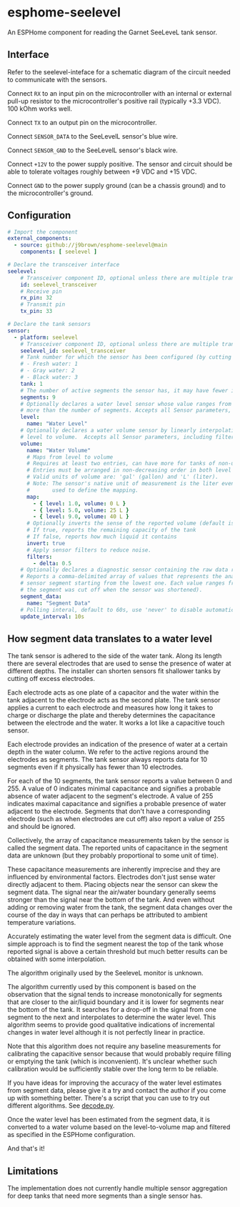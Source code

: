 # esphome-seelevel

An ESPHome component for reading the Garnet SeeLeveL tank sensor.

## Interface

Refer to the seelevel-inteface for a schematic diagram of the circuit needed to
communicate with the sensors.

Connect `RX` to an input pin on the microcontroller with an internal or external pull-up resistor
to the microcontroller's positive rail (typically +3.3 VDC).  100 kOhm works well.

Connect `TX` to an output pin on the microcontroller.

Connect `SENSOR_DATA` to the SeeLevelL sensor's blue wire.

Connect `SENSOR_GND` to the SeeLevelL sensor's black wire.

Connect `+12V` to the power supply positive. The sensor and circuit should be able to tolerate
voltages roughly between +9 VDC and +15 VDC.

Connect `GND` to the power supply ground (can be a chassis ground) and to the microcontroller's ground.

## Configuration

```yaml
# Import the component
external_components:
  - source: github://j9brown/esphome-seelevel@main
    components: [ seelevel ]

# Declare the transceiver interface
seelevel:
    # Transceiver component ID, optional unless there are multiple transceivers
    id: seelevel_transceiver
    # Receive pin
    rx_pin: 32
    # Transmit pin
    tx_pin: 33

# Declare the tank sensors
sensor:
  - platform: seelevel
    # Transceiver component ID, optional unless there are multiple transceivers
    seelevel_id: seelevel_transceiver
    # Tank number for which the sensor has been configured (by cutting jumpers)
    # - Fresh water: 1
    # - Gray water: 2
    # - Black water: 3
    tank: 1
    # The number of active segments the sensor has, it may have fewer if some were cut off
    segments: 9
    # Optionally declares a water level sensor whose value ranges from 0 to a little
    # more than the number of segments. Accepts all Sensor parameters, including filters.
    level:
      name: "Water Level"
    # Optionally declares a water volume sensor by linearly interpolating a mapping from
    # level to volume.  Accepts all Sensor parameters, including filters.
    volume:
      name: "Water Volume"
      # Maps from level to volume
      # Requires at least two entries, can have more for tanks of non-uniform volume
      # Entries must be arranged in non-decreasing order in both level and in volume.
      # Valid units of volume are: 'gal' (gallon) and 'L' (liter).
      # Note: The sensor's native unit of measurement is the liter even when gallons are
      #       used to define the mapping.
      map:
        - { level: 1.0, volume: 0 L }
        - { level: 5.0, volume: 25 L }
        - { level: 9.0, volume: 40 L }
      # Optionally inverts the sense of the reported volume (default is false)
      # If true, reports the remaining capacity of the tank
      # If false, reports how much liquid it contains
      invert: true
      # Apply sensor filters to reduce noise.
      filters:
        - delta: 0.5
    # Optionally declares a diagnostic sensor containing the raw data retrieved from the tank.
    # Reports a comma-delimited array of values that represents the analog signal level of each
    # sensor segment starting from the lowest one. Each value ranges from 0 (no water) to 255 (likely adjacent to water or
    # the segment was cut off when the sensor was shortened).
    segment_data:
      name: "Segment Data"
    # Polling interal, default to 60s, use 'never' to disable automatic polling
    update_interval: 10s
```

## How segment data translates to a water level

The tank sensor is adhered to the side of the water tank. Along its length there are several electrodes that are used to sense the presence of water at different depths. The installer can shorten sensors fit shallower tanks by cutting off excess electrodes.

Each electrode acts as one plate of a capacitor and the water within the tank adjacent to the electrode acts as the second plate. The tank sensor applies a current to each electrode and measures how long it takes to charge or discharge the plate and thereby determines the capacitance between the electrode and the water. It works a lot like a capacitive touch sensor.

Each electrode provides an indication of the presence of water at a certain depth in the water column. We refer to the active regions around the electrodes as segments. The tank sensor always reports data for 10 segments even if it physically has fewer than 10 electrodes.

For each of the 10 segments, the tank sensor reports a value between 0 and 255. A value of 0 indicates minimal capacitance and signifies a probable absence of water adjacent to the segment's electrode. A value of 255 indicates maximal capacitance and signifies a probable presence of water adjacent to the electrode. Segments that don't have a corresponding electrode (such as when electrodes are cut off) also report a value of 255 and should be ignored.

Collectively, the array of capacitance measurements taken by the sensor is called the segment data. The reported units of capacitance in the segment data are unknown (but they probably proportional to some unit of time).

These capacitance measurements are inherently imprecise and they are influenced by environmental factors. Electrodes don't just sense water directly adjacent to them. Placing objects near the sensor can skew the segment data. The signal near the air/water boundary generally seems stronger than the signal near the bottom of the tank. And even without adding or removing water from the tank, the segment data changes over the course of the day in ways that can perhaps be attributed to ambient temperature variations.

Accurately estimating the water level from the segment data is difficult. One simple approach is to find the segment nearest the top of the tank whose reported signal is above a certain threshold but much better results can be obtained with some interpolation.

The algorithm originally used by the SeeleveL monitor is unknown.

The algorithm currently used by this component is based on the observation that the signal tends to increase monotonically for segments that are closer to the air/liquid boundary and it is lower for segments near the bottom of the tank. It searches for a drop-off in the signal from one segment to the next and interpolates to determine the water level. This algorithm seems to provide good qualitative indications of incremental changes in water level although it is not perfectly linear in practice.

Note that this algorithm does not require any baseline measurements for calibrating the capacitive sensor because that would probably require filling or emptying the tank (which is inconvenient). It's unclear whether such calibration would be sufficiently stable over the long term to be reliable.

If you have ideas for improving the accuracy of the water level estimates from segment data, please give it a try and contact the author if you come up with something better. There's a script that you can use to try out different algorithms. See [decode.py](./decode.py).

Once the water level has been estimated from the segment data, it is converted to a water volume based on the level-to-volume map and filtered as specified in the ESPHome configuration.

And that's it!

## Limitations

The implementation does not currently handle multiple sensor aggregation for deep tanks that need more segments than a single sensor has.
